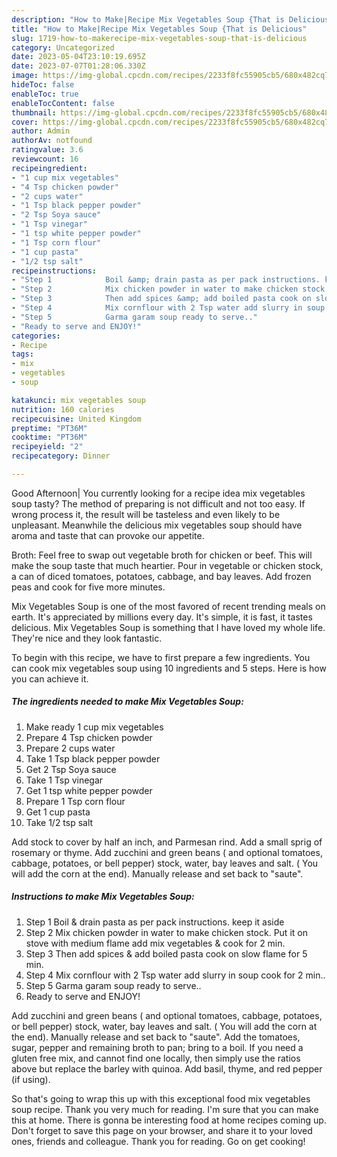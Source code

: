 ```yaml
---
description: "How to Make|Recipe Mix Vegetables Soup {That is Delicious"
title: "How to Make|Recipe Mix Vegetables Soup {That is Delicious"
slug: 1719-how-to-makerecipe-mix-vegetables-soup-that-is-delicious
category: Uncategorized
date: 2023-05-04T23:10:19.695Z
date: 2023-07-07T01:28:06.330Z
image: https://img-global.cpcdn.com/recipes/2233f8fc55905cb5/680x482cq70/mix-vegetables-soup-recipe-main-photo.jpg
hideToc: false
enableToc: true
enableTocContent: false
thumbnail: https://img-global.cpcdn.com/recipes/2233f8fc55905cb5/680x482cq70/mix-vegetables-soup-recipe-main-photo.jpg
cover: https://img-global.cpcdn.com/recipes/2233f8fc55905cb5/680x482cq70/mix-vegetables-soup-recipe-main-photo.jpg
author: Admin
authorAv: notfound
ratingvalue: 3.6
reviewcount: 16
recipeingredient:
- "1 cup mix vegetables"
- "4 Tsp chicken powder"
- "2 cups water"
- "1 Tsp black pepper powder"
- "2 Tsp Soya sauce"
- "1 Tsp vinegar"
- "1 tsp white pepper powder"
- "1 Tsp corn flour"
- "1 cup pasta"
- "1/2 tsp salt"
recipeinstructions:
- "Step 1            Boil &amp; drain pasta as per pack instructions. keep it aside"
- "Step 2            Mix chicken powder in water to make chicken stock. Put it on stove with medium flame add mix vegetables &amp; cook for 2 min."
- "Step 3            Then add spices &amp; add boiled pasta cook on slow flame for 5 min."
- "Step 4            Mix cornflour with 2 Tsp water add slurry in soup cook for 2 min.."
- "Step 5            Garma garam soup ready to serve.."
- "Ready to serve and ENJOY!"
categories:
- Recipe
tags:
- mix
- vegetables
- soup

katakunci: mix vegetables soup 
nutrition: 160 calories
recipecuisine: United Kingdom
preptime: "PT36M"
cooktime: "PT36M"
recipeyield: "2"
recipecategory: Dinner

---
```



Good Afternoon| You currently looking for a recipe idea mix vegetables soup tasty? The method of preparing is not difficult and not too easy. If wrong process it, the result will be tasteless and even likely to be unpleasant. Meanwhile the delicious mix vegetables soup should have aroma and taste that can provoke our appetite.





Broth: Feel free to swap out vegetable broth for chicken or beef. This will make the soup taste that much heartier. Pour in vegetable or chicken stock, a can of diced tomatoes, potatoes, cabbage, and bay leaves. Add frozen peas and cook for five more minutes.

Mix Vegetables Soup is one of the most favored of recent trending meals on earth. It's appreciated by millions every day. It's simple, it is fast, it tastes delicious. Mix Vegetables Soup is something that I have loved my whole life. They're nice and they look fantastic.


To begin with this recipe, we have to first prepare a few ingredients. You can cook mix vegetables soup using 10 ingredients and 5 steps. Here is how you can achieve it.

<!--inarticleads1-->

##### The ingredients needed to make Mix Vegetables Soup:

1. Make ready 1 cup mix vegetables
1. Prepare 4 Tsp chicken powder
1. Prepare 2 cups water
1. Take 1 Tsp black pepper powder
1. Get 2 Tsp Soya sauce
1. Take 1 Tsp vinegar
1. Get 1 tsp white pepper powder
1. Prepare 1 Tsp corn flour
1. Get 1 cup pasta
1. Take 1/2 tsp salt


Add stock to cover by half an inch, and Parmesan rind. Add a small sprig of rosemary or thyme. Add zucchini and green beans ( and optional tomatoes, cabbage, potatoes, or bell pepper) stock, water, bay leaves and salt. ( You will add the corn at the end). Manually release and set back to &#34;saute&#34;. 

<!--inarticleads2-->

##### Instructions to make Mix Vegetables Soup:

1. Step 1            Boil &amp; drain pasta as per pack instructions. keep it aside
1. Step 2            Mix chicken powder in water to make chicken stock. Put it on stove with medium flame add mix vegetables &amp; cook for 2 min.
1. Step 3            Then add spices &amp; add boiled pasta cook on slow flame for 5 min.
1. Step 4            Mix cornflour with 2 Tsp water add slurry in soup cook for 2 min..
1. Step 5            Garma garam soup ready to serve..
1. Ready to serve and ENJOY!

Add zucchini and green beans ( and optional tomatoes, cabbage, potatoes, or bell pepper) stock, water, bay leaves and salt. ( You will add the corn at the end). Manually release and set back to &#34;saute&#34;. Add the tomatoes, sugar, pepper and remaining broth to pan; bring to a boil. If you need a gluten free mix, and cannot find one locally, then simply use the ratios above but replace the barley with quinoa. Add basil, thyme, and red pepper (if using). 

So that's going to wrap this up with this exceptional food mix vegetables soup recipe. Thank you very much for reading. I'm sure that you can make this at home. There is gonna be interesting food at home recipes coming up. Don't forget to save this page on your browser, and share it to your loved ones, friends and colleague. Thank you for reading. Go on get cooking!
